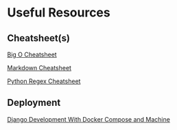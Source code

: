 # Useful Resources

## Cheatsheet(s)

[Big O Cheatsheet](https://www.bigocheatsheet.com)

[Markdown Cheatsheet](https://github.com/adam-p/markdown-here/wiki/Markdown-Cheatsheet#links)

[Python Regex Cheatsheet](https://www.debuggex.com/cheatsheet/regex/python)

## Deployment

[Django Development With Docker Compose and Machine](https://github.com/realpython/dockerizing-django)
